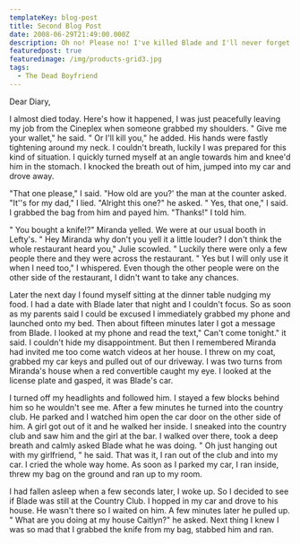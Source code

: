 ```yaml
---
templateKey: blog-post
title: Second Blog Post
date: 2008-06-29T21:49:00.000Z
description: Oh no! Please no! I've killed Blade and I'll never forget it. Neither will he.
featuredpost: true
featuredimage: /img/products-grid3.jpg
tags:
  - The Dead Boyfriend
---
```

 Dear Diary,

   I almost died today. Here's how it happened, I was just peacefully leaving my job from the Cineplex when someone grabbed my shoulders. " Give me your wallet," he said. " Or I'll kill you," he added. His hands were fastly tightening around my neck. I couldn't breath, luckily I was prepared for this kind of situation. I quickly turned myself at an angle towards him and knee'd him in the stomach. I knocked the breath out of him, jumped into my car and drove away. 

   "That one please," I said. "How old are you?' the man at the counter asked. "It''s for my dad," I lied. "Alright this one?" he asked. " Yes, that one," I  said. I grabbed the bag from him and payed him. "Thanks!" I told him.  

" You bought a knife!?" Miranda yelled. We were at our usual booth in Lefty's. " Hey Miranda why don't you yell it a little louder? I don't think the whole restaurant heard you," Julie scowled. " Luckily there were only a few people there and they were across the restaurant. " Yes but I will only use it when I need too," I whispered. Even though the other people were on the other side of the restaurant, I didn't want to take any chances.

Later the next day I found myself sitting at the dinner table nudging my food. I had a date with Blade later that night and I couldn't focus. So as soon as my parents said I could be excused I immediately grabbed my phone and launched onto my bed.  Then about fifteen minutes later I got a message from Blade. I looked at my phone and read the text," Can't come tonight." it said. I couldn't hide my disappointment. But then I remembered Miranda had invited me too come watch videos at her house. I threw on my coat, grabbed my car keys and pulled out of our driveway. I was two turns from Miranda's house when a red convertible caught my eye. I looked at the license plate and gasped, it was Blade's car. 

I turned off my headlights and followed him. I stayed a few blocks behind him so he wouldn't see me. After a few minutes he turned into the country club. He parked and I watched him open the car door on the other side of him. A girl got out of it and he walked her inside. I sneaked into the country club and saw him and the girl at the bar. I walked over there, took a deep breath and calmly asked Blade what he was doing. " Oh just hanging out with my girlfriend, " he said. That was it, I ran out of the club and into my car. I cried the whole way home. As soon as I parked my car, I ran inside, threw my bag on the ground and ran up to my room. 

I had fallen asleep when a few seconds later, I woke up. So I decided to see if Blade was still at the Country Club. I hopped in my car and drove to his house. He wasn't there so I waited on him. A few minutes later he pulled up. " What are you doing at my house Caitlyn?" he asked.  Next thing I knew I was so mad that I grabbed the knife from my bag, stabbed him and ran.
